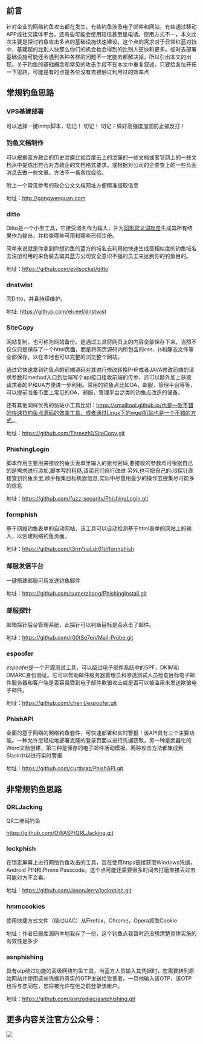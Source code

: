 ## 前言

针对企业的网络钓鱼攻击都在发生。有些钓鱼涉及电子邮件和网站，有些通过移动APP或社交媒体平台，还有些可能会使用短信甚至是电话。使用方式不一，本文此次主要是探讨钓鱼攻击多点的基础设施快速建设，这个点的需求对于日常红蓝对抗中，基建起的比别人快那么你们的机会也会得到的比别人更快和更多。临时去部署基础设施可能还会遇到各种各样的问题不一定能去都解决掉，所以引出本文的出现。关于钓鱼的基础概念和常见的攻击手段不在本文中重复叙述。只要给各位开拓一下思路，可能是有的点是各位没有去接触过利用过的效率点

## 常规钓鱼思路

### VPS基建部署

可以选择一键lnmp脚本，切记！ 切记！ 切记！做好高强度加固防止被反打！

### 钓鱼文档制作

可以根据蓝方政企的历史泄露比如百度云上的泄露的一些文档或者官网上的一些文档从中提炼出符合对方政企的文档格式要求。或根据对公司的企查查上的一些负面消息去做一些文章。方法不一看各位经验。

附上一个常见参考的政企公文文档网址方便精准提取信息

地址：http://gongwenguan.com

### ditto

Ditto是一个小型工具，它接受域名作为输入，并为[同形异义词攻击](https://en.wikipedia.org/wiki/IDN_homograph_attack)生成其所有结果作为输出，并检查哪些可用和哪些已经注册。

简单来说就是你拿到你想钓鱼的蓝方的域名去利用他快速生成高相似度的钓鱼域名去注册可用的来伪装去骗其蓝方公司安全意识不强的员工来达到你的钓鱼目的。

地址：https://github.com/evilsocket/ditto

### dnstwist

同Ditto，并且持续维护。

地址: https://github.com/elceef/dnstwist

### SiteCopy

网站复制，也可称为网站备份。是通过工具将网页上的内容全部保存下来。当然不仅仅只是保存了一个html页面，而是将网页源码内所包含的css、js和静态文件等全部保存，以在本地也可以完整的浏览整个网站。

通过它快速拿到钓鱼点的前端源码对其进行修改转换PHP或者JAVA修改前端的请求参数和method入口到后端写个api接口接收前端的传参，还可以额外加上获取请求者的IP和UA方便进一步利用。常用的钓鱼点比如OA，邮服，管理平台等等，可以提前准备市面上常见的OA，邮服，管理平台之类的钓鱼点改造的储备。

还有其他同样优秀的仿站小工具比如：https://smalltool.github.io/也是一款不错的快速拉钓鱼点源码的效率工具，或者通过Linux下的wget扒站也是一个不错的方式。

 地址：https://github.com/Threezh1/SiteCopy.git

### PhishingLogin

脚本作用主要用来接收钓鱼页表单里输入的账号密码,要接收的参数均可根据自己的是需求进行添加,脚本写的粗糙,请弟兄们自行改进
另外,也可把自己的JS探针直接查到钓鱼页里,顺手搜集目标机器信息,实际中尽量用最少的操作去搜集尽可能多的信息

地址：https://github.com/fuzz-security/PhishingLogin.git

### formphish

基于网络钓鱼表单的自动网站。该工具可以自动检测基于html表单的网站上的输入，以创建网络钓鱼页面。

地址：https://github.com/t3rm1naLdr01d/formphish

### 邮服发信平台

一键搭建邮服可用发送钓鱼邮件

地址：https://github.com/sumerzhang/PhishingInstall.git

### 邮服探针

邮箱探针后台管理系统，此探针可以判断目标是否点击了邮件。

地址：https://github.com/r00tSe7en/Mail-Probe.git

### espoofer

*espoofer*是一个开源测试工具，可以绕过电子邮件系统中的SPF，DKIM和DMARC身份验证。它可以帮助邮件服务器管理员和渗透测试人员检查目标电子邮件服务器和客户端是否容易受到电子邮件欺骗攻击或是否可以被滥用来发送欺骗电子邮件。

地址：https://github.com/chenjj/espoofer.git

### PhishAPI

全面的基于网络的网络钓鱼套件，可快速部署和实时警报！该API具有三个主要功能。一种允许您轻松地部署克隆的登录页面以进行凭据窃取，另一种是武器化的Word文档创建，第三种是保存的电子邮件活动模板。两种攻击方法都集成到Slack中以进行实时警报

地址：https://github.com/curtbraz/PhishAPI.git

## 非常规钓鱼思路

### QRLJacking

QR二维码钓鱼

https://github.com/OWASP/QRLJacking.git

### lockphish

在锁定屏幕上进行网络钓鱼攻击的工具，旨在使用https链接获取Windows凭据，Android PIN和iPhone Passcode。这个点可能还需要很多时间去打磨直接丢过去可能对方不会看。

地址：https://github.com/JasonJerry/lockphish.git

### hmmcookies

使用快捷方式文件（绕过UAC）从Firefox，Chrome，Opera抓取Cookie

地址：作者已删库源码本地我存了一份，这个钓鱼点我暂时还没想清楚具体实施的有效性是多少

### asnphishing

具有otp绕过功能的高级网络钓鱼工具，当蓝方人员输入其凭据时，您需要转到原始网站并使用这些凭据将真实的OTP发送给受害者。一旦他输入该OTP，该OTP也将与您同在，您将被允许在他之前登录该帐户。

地址：https://github.com/asnzodiac/asnphishing.git

## 更多内容关注官方公众号：

![](weixin2.png)
